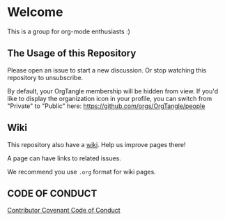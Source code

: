 # Welcome

This is a group for org-mode enthusiasts :)

## The Usage of this Repository

Please open an issue to start a new discussion.
Or stop watching this repository to unsubscribe.

By default, your OrgTangle membership will be hidden from view. If
you'd like to display the organization icon in your profile, you can
switch from "Private" to "Public" here:
https://github.com/orgs/OrgTangle/people

## Wiki

This repository also have a [wiki](https://github.com/OrgTangle/discussion/wiki).
Help us improve pages there!

A page can have links to related issues.

We recommend you use `.org` format for wiki pages.

## CODE OF CONDUCT

[Contributor Covenant Code of Conduct](CODE_OF_CONDUCT.md)
